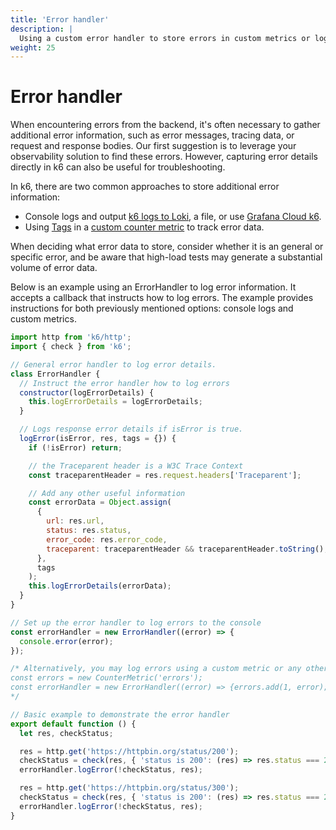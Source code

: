 ```yaml
---
title: 'Error handler'
description: |
  Using a custom error handler to store errors in custom metrics or logs.
weight: 25
---
```


# Error handler

When encountering errors from the backend, it's often necessary to gather additional error information, such as error messages, tracing data, or request and response bodies. Our first suggestion is to leverage your observability solution to find these errors. However, capturing error details directly in k6 can also be useful for troubleshooting.

In k6, there are two common approaches to store additional error information:

- Console logs and output [k6 logs to Loki](https://k6.io/blog/using-loki-to-store-and-query-k6-logs/), a file, or use [Grafana Cloud k6](https://grafana.com/docs/grafana-cloud/k6/analyze-results/inspect-test-results/inspect-logs/).
- Using [Tags](https://grafana.com/docs/k6/<K6_VERSION>/using-k6/tags-and-groups/) in a [custom counter metric](https://grafana.com/docs/k6/<K6_VERSION>/using-k6/metrics/create-custom-metrics) to track error data.

When deciding what error data to store, consider whether it is an general or specific error, and be aware that high-load tests may generate a substantial volume of error data.

Below is an example using an ErrorHandler to log error information. It accepts a callback that instructs how to log errors. The example provides instructions for both previously mentioned options: console logs and custom metrics.

```javascript
import http from 'k6/http';
import { check } from 'k6';

// General error handler to log error details.
class ErrorHandler {
  // Instruct the error handler how to log errors
  constructor(logErrorDetails) {
    this.logErrorDetails = logErrorDetails;
  }

  // Logs response error details if isError is true.
  logError(isError, res, tags = {}) {
    if (!isError) return;

    // the Traceparent header is a W3C Trace Context
    const traceparentHeader = res.request.headers['Traceparent'];

    // Add any other useful information
    const errorData = Object.assign(
      {
        url: res.url,
        status: res.status,
        error_code: res.error_code,
        traceparent: traceparentHeader && traceparentHeader.toString(),
      },
      tags
    );
    this.logErrorDetails(errorData);
  }
}

// Set up the error handler to log errors to the console
const errorHandler = new ErrorHandler((error) => {
  console.error(error);
});

/* Alternatively, you may log errors using a custom metric or any other option.
const errors = new CounterMetric('errors');
const errorHandler = new ErrorHandler((error) => {errors.add(1, error);});
*/

// Basic example to demonstrate the error handler
export default function () {
  let res, checkStatus;

  res = http.get('https://httpbin.org/status/200');
  checkStatus = check(res, { 'status is 200': (res) => res.status === 200 });
  errorHandler.logError(!checkStatus, res);

  res = http.get('https://httpbin.org/status/300');
  checkStatus = check(res, { 'status is 200': (res) => res.status === 200 });
  errorHandler.logError(!checkStatus, res);
}
```
